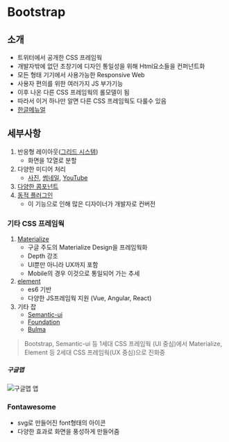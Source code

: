 # Bootstrap
## 소개
  - 트위터에서 공개한 CSS 프레임웍
  - 개발자밖에 없던 초창기에 디자인 통일성을 위해 Html요소들을 컨퍼넌트화
  - 모든 형태 기기에서 사용가능한 Responsive Web
  - 사용자 편의를 위한 여러가지 JS 부가기능
  - 이후 나온 다른 CSS 프레임웍의 롤모델이 됨
  - 따라서 이거 하나만 알면 다른 CSS 프레임웍도 다룰수 있음
  - [한글메뉴얼](http://bootstrapk.com/)
## 세부사항
  1. 반응형 레이아웃([그리드 시스템](http://bootstrapk.com/css/#grid))
      - 화면을 12열로 분할
  2. 다양한 미디어 처리
      - [사진](http://bootstrapk.com/css/#images), [썸네일](http://bootstrapk.com/components/#thumbnails), [YouTube](http://bootstrapk.com/components/#responsive-embed)
  2. [다양한 콤포넌트](http://bootstrapk.com/components/)
  3. [동적 플러그인](http://bootstrapk.com/javascript/)
      - 이 기능으로 인해 많은 디자이너가 개발자로 컨버전

### 기타 CSS 프레임웍
  1. [Materialize](https://materializecss.com/)
      - 구글 주도의 Materialize Design을 프레임웍화
      - Depth 강조
      - UI뿐만 아니라 UX까지 포함
      - Mobile의 경우 이것으로 통일되어 가는 추세
  2. [element](http://element.eleme.io/#/en-US)
      - es6 기반
      - 다양한 JS프레임웍 지원 (Vue, Angular, React)
  3. 기타 잡
      - [Semantic-ui](https://semantic-ui.com/)
      - [Foundation](https://foundation.zurb.com/)
      - [Bulma](https://bulma.io/)

> Bootstrap, Semantic-ui 등 1세대 CSS 프레임웍 (UI 중심)에서
> Materialize, Element 등 2세대 CSS 프레임웍(UX 중심)으로 진화중

##### 구글맵
![구글맵 앱](https://mblogthumb-phinf.pstatic.net/MjAxNzAyMTRfNzgg/MDAxNDg3MDYxNTU4Njc5.WKEICrgFUu0T2Ytuf2h6tE6LyirM7TIMDPeFofoAV1kg.u9FfvwAdOzCSUBTUW_XvMt3VltnjvacovPpf7MCgKJsg.JPEG.sypark85/image_5633175751487061275582.jpg?type=w800)


### Fontawesome
  - svg로 만들어진 font형태의 아이콘
  - 다양한 효과로 화면을 풍성하게 만들어줌
